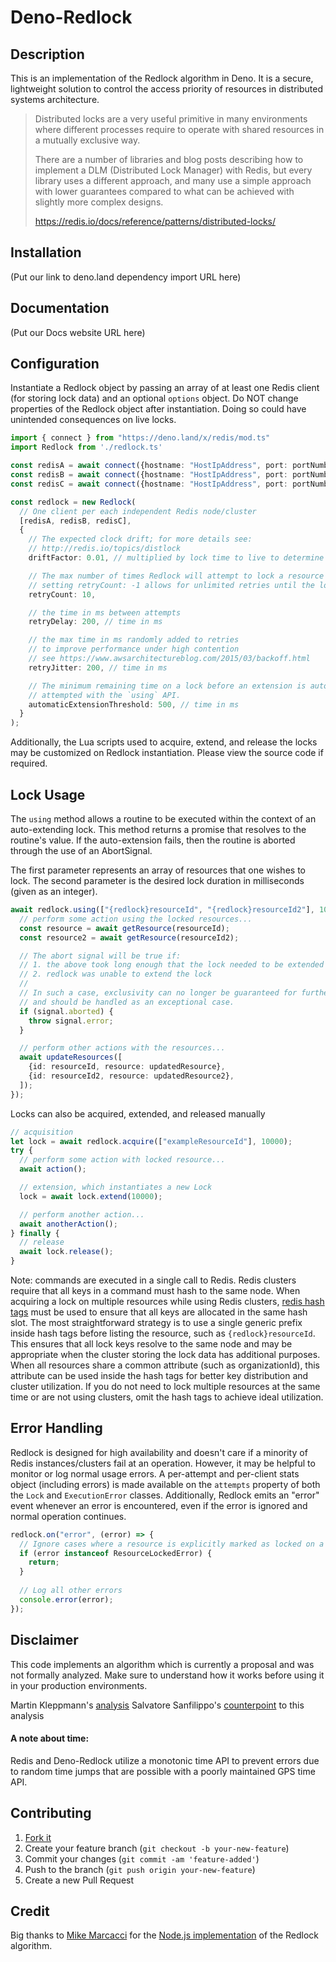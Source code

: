 # Deno-Redlock

## Description
This is an implementation of the Redlock algorithm in Deno. It is a secure, lightweight solution to control the access priority of resources in distributed systems architecture.

> Distributed locks are a very useful primitive in many environments where different processes require to operate  with shared resources in a mutually exclusive way.
>
> There are a number of libraries and blog posts describing how to implement a DLM (Distributed Lock Manager) with Redis, but every library uses a different approach, and many use a simple approach with lower guarantees compared to what can be achieved with slightly more complex designs.
> 
> https://redis.io/docs/reference/patterns/distributed-locks/

## Installation
(Put our link to deno.land dependency import URL here)

## Documentation
(Put our Docs website URL here)

## Configuration

Instantiate a Redlock object by passing an array of at least one Redis client (for storing lock data) and an optional `options` object.
Do NOT change properties of the Redlock object after instantiation. Doing so could have unintended consequences on live locks.

```ts
import { connect } from "https://deno.land/x/redis/mod.ts"
import Redlock from './redlock.ts'

const redisA = await connect({hostname: "HostIpAddress", port: portNumber})
const redisB = await connect({hostname: "HostIpAddress", port: portNumber})
const redisC = await connect({hostname: "HostIpAddress", port: portNumber})

const redlock = new Redlock(
  // One client per each independent Redis node/cluster
  [redisA, redisB, redisC],
  {
    // The expected clock drift; for more details see:
    // http://redis.io/topics/distlock
    driftFactor: 0.01, // multiplied by lock time to live to determine drift time

    // The max number of times Redlock will attempt to lock a resource before erroring
    // setting retryCount: -1 allows for unlimited retries until the lock is acquired
    retryCount: 10,

    // the time in ms between attempts
    retryDelay: 200, // time in ms

    // the max time in ms randomly added to retries
    // to improve performance under high contention
    // see https://www.awsarchitectureblog.com/2015/03/backoff.html
    retryJitter: 200, // time in ms

    // The minimum remaining time on a lock before an extension is automatically
    // attempted with the `using` API.
    automaticExtensionThreshold: 500, // time in ms
  }
);
```
Additionally, the Lua scripts used to acquire, extend, and release the locks may be customized on Redlock instantiation. Please view the source code if required.

## Lock Usage

The `using` method allows a routine to be executed within the context of an auto-extending lock. This method returns a promise that resolves to the routine's value. If the auto-extension fails, then the routine is aborted through the use of an AbortSignal. 

The first parameter represents an array of resources that one wishes to lock. The second parameter is the desired lock duration in milliseconds (given as an integer).

```ts
await redlock.using(["{redlock}resourceId", "{redlock}resourceId2"], 10000, async (signal) => {
  // perform some action using the locked resources...
  const resource = await getResource(resourceId);
  const resource2 = await getResource(resourceId2);

  // The abort signal will be true if:
  // 1. the above took long enough that the lock needed to be extended
  // 2. redlock was unable to extend the lock
  //
  // In such a case, exclusivity can no longer be guaranteed for further operations
  // and should be handled as an exceptional case.
  if (signal.aborted) {
    throw signal.error;
  }

  // perform other actions with the resources...
  await updateResources([
    {id: resourceId, resource: updatedResource},
    {id: resourceId2, resource: updatedResource2},
  ]);
});
```

Locks can also be acquired, extended, and released manually

```ts
// acquisition
let lock = await redlock.acquire(["exampleResourceId"], 10000);
try {
  // perform some action with locked resource...
  await action();

  // extension, which instantiates a new Lock
  lock = await lock.extend(10000);

  // perform another action...
  await anotherAction();
} finally {
  // release
  await lock.release();
}
```

Note: commands are executed in a single call to Redis. Redis clusters require that all keys in a command must hash to the same node. When acquiring a lock on multiple resources while using Redis clusters, [redis hash tags](https://redis.io/docs/reference/cluster-spec/) must be used to ensure that all keys are allocated in the same hash slot. The most straightforward strategy is to use a single generic prefix inside hash tags before listing the resource, such as `{redlock}resourceId`. This ensures that all lock keys resolve to the same node and may be appropriate when the cluster storing the lock data has additional purposes. When all resources share a common attribute (such as organizationId), this attribute can be used inside the hash tags for better key distribution and cluster utilization. If you do not need to lock multiple resources at the same time or are not using clusters, omit the hash tags to achieve ideal utilization.

## Error Handling
Redlock is designed for high availability and doesn't care if a minority of Redis instances/clusters fail at an operation. However, it may be helpful to monitor or log normal usage errors. A per-attempt and per-client stats object (including errors) is made available on the `attempts` property of both the `Lock` and `ExecutionError` classes. Additionally, Redlock emits an "error" event whenever an error is encountered, even if the error is ignored and normal operation continues.

```ts
redlock.on("error", (error) => {
  // Ignore cases where a resource is explicitly marked as locked on a client
  if (error instanceof ResourceLockedError) {
    return;
  }
  
  // Log all other errors
  console.error(error);
});
```

## Disclaimer

This code implements an algorithm which is currently a proposal and was not formally analyzed. Make sure to understand how it works before using it in your production environments.

Martin Kleppmann's [analysis](https://martin.kleppmann.com/2016/02/08/how-to-do-distributed-locking.html)
Salvatore Sanfilippo's [counterpoint](http://antirez.com/news/101) to this analysis


#### A note about time:
Redis and Deno-Redlock utilize a monotonic time API to prevent errors due to random time jumps that are possible with a poorly maintained GPS time API.

## Contributing

1. [Fork it](https://github.com/oslabs-beta/Deno-Redlock)
2. Create your feature branch (`git checkout -b your-new-feature`)
3. Commit your changes (`git commit -am 'feature-added'`)
4. Push to the branch (`git push origin your-new-feature`)
5. Create a new Pull Request


## Credit
Big thanks to [Mike Marcacci](https://github.com/mike-marcacci) for the [Node.js implementation](https://github.com/mike-marcacci/node-redlock) of the Redlock algorithm.
